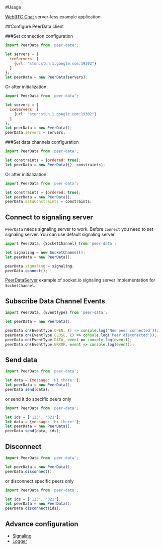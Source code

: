 #Usage

[WebRTC Chat](https://github.com/Vardius/webrtc-chat) server-less example application.

##Configure PeerData client

###Set connection configuration
```javascript
import PeerData from 'peer-data';

let servers = {
  iceServers: [
    {url: "stun:stun.1.google.com:19302"}
  ]
};
let peerData = new PeerData(servers);
```

Or after initialization

```javascript
import PeerData from 'peer-data';

let servers = {
  iceServers: [
    {url: "stun:stun.1.google.com:19302"}
  ]
};
let peerData = new PeerData();
peerData.servers = servers;
```

###Set data channels configuration
```javascript
import PeerData from 'peer-data';

let constraints = {ordered: true};
let peerData = new PeerData({}, constraints);
```

Or after initialization

```javascript
import PeerData from 'peer-data';

let constraints = {ordered: true};
let peerData = new PeerData();
peerData.dataConstraints = constraints;
```

## Connect to signaling server

`PeerData` needs signaling server to work.
Before `connect` you need to set signaling server.
You can use default signaling server.

```javascript
import PeerData, {SocketChannel} from 'peer-data';

let signaling = new SocketChannel();
let peerData = new PeerData();

peerData.signaling = signaling;
peerData.connect();
```

[PeerDataServer](https://github.com/Vardius/peer-data-server) example of socket.io signaling server implementation for `SocketChannel`. 

## Subscribe Data Channel Events
```javascript
import PeerData, {EventType} from 'peer-data';

let peerData = new PeerData();

peerData.on(EventType.OPEN, () => console.log('New peer connected'));
peerData.on(EventType.CLOSE, () => console.log('Peer disconected'));
peerData.on(EventType.DATA, event => console.log(event));
peerData.on(EventType.ERROR, event => console.log(event));
```

## Send data
```javascript
import PeerData from 'peer-data';

let data = {message: 'Hi there!'};
let peerData = new PeerData();
peerData.send(data);
```

or send it do specific peers only

```javascript
import PeerData from 'peer-data';

let ids = ['123', '321'];
let data = {message: 'Hi there!'};
let peerData = new PeerData();
peerData.send(data, ids);
```

## Disconnect
```javascript
import PeerData from 'peer-data';

let peerData = new PeerData();
peerData.disconnect();
```

or disconnect specific peers only

```javascript
import PeerData from 'peer-data';

let ids = ['123', '321'];
let peerData = new PeerData();
peerData.disconnect(ids);
```

## Advance configuration
- [Signaling](signaling.md)
- [Logger](logger.md)